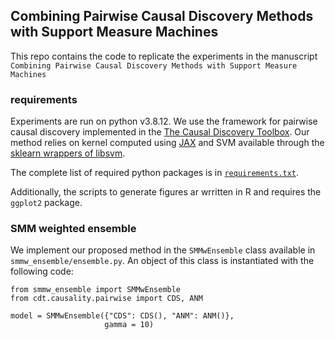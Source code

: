 ## Combining Pairwise Causal Discovery Methods with Support Measure Machines

This repo contains the code to replicate the experiments in the manuscript 
`Combining Pairwise Causal Discovery Methods with Support Measure Machines` 


### requirements 

Experiments are run on python v3.8.12. We use the framework for pairwise causal
discovery implemented in the [The Causal Discovery
Toolbox](https://fentechsolutions.github.io/CausalDiscoveryToolbox/html/index.html).
Our method relies on kernel computed using [JAX](https://github.com/google/jax) 
and SVM available through the
[sklearn wrappers of
libsvm](https://scikit-learn.org/stable/modules/classes.html#module-sklearn.svm). 

The complete list of required python packages is in [`requirements.txt`](requirements.txt). 

Additionally, the scripts to generate figures ar wrritten in R and requires the 
`ggplot2` package.


### SMM weighted ensemble 

We implement our proposed method in the `SMMwEnsemble` class available in 
`smmw_ensemble/ensemble.py`. 
An object of this class is instantiated with the following code:

```
from smmw_ensemble import SMMwEnsemble
from cdt.causality.pairwise import CDS, ANM

model = SMMwEnsemble({"CDS": CDS(), "ANM": ANM()},
                     gamma = 10)
```
